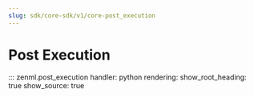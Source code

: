 ```yaml
---
slug: sdk/core-sdk/v1/core-post_execution
---
```


# Post Execution

::: zenml.post_execution
    handler: python
    rendering:
      show_root_heading: true
      show_source: true
